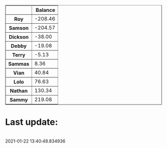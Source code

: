 <table border="1" class="dataframe">
  <thead>
    <tr style="text-align: right;">
      <th></th>
      <th>Balance</th>
    </tr>
  </thead>
  <tbody>
    <tr>
      <th>Roy</th>
      <td>-208.46</td>
    </tr>
    <tr>
      <th>Samson</th>
      <td>-204.57</td>
    </tr>
    <tr>
      <th>Dickson</th>
      <td>-38.00</td>
    </tr>
    <tr>
      <th>Debby</th>
      <td>-19.08</td>
    </tr>
    <tr>
      <th>Terry</th>
      <td>-5.13</td>
    </tr>
    <tr>
      <th>Sammas</th>
      <td>8.36</td>
    </tr>
    <tr>
      <th>Vian</th>
      <td>40.84</td>
    </tr>
    <tr>
      <th>Lolo</th>
      <td>76.63</td>
    </tr>
    <tr>
      <th>Nathan</th>
      <td>130.34</td>
    </tr>
    <tr>
      <th>Sammy</th>
      <td>219.08</td>
    </tr>
  </tbody>
</table><H1>Last update:</h1><br>2021-01-22 13:40:48.834936
